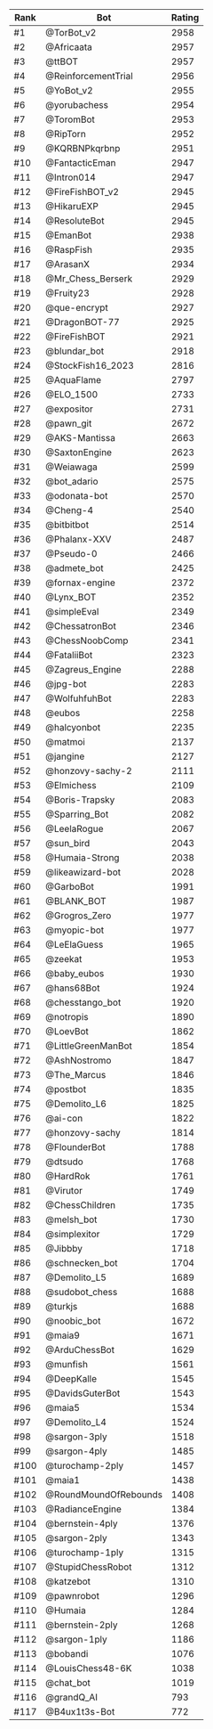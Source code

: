 Rank|Bot|Rating
---|---|---
#1|@TorBot_v2|2958
#2|@Africaata|2957
#3|@ttBOT|2957
#4|@ReinforcementTrial|2956
#5|@YoBot_v2|2955
#6|@yorubachess|2954
#7|@ToromBot|2953
#8|@RipTorn|2952
#9|@KQRBNPkqrbnp|2951
#10|@FantacticEman|2947
#11|@Intron014|2947
#12|@FireFishBOT_v2|2945
#13|@HikaruEXP|2945
#14|@ResoluteBot|2945
#15|@EmanBot|2938
#16|@RaspFish|2935
#17|@ArasanX|2934
#18|@Mr_Chess_Berserk|2929
#19|@Fruity23|2928
#20|@que-encrypt|2927
#21|@DragonBOT-77|2925
#22|@FireFishBOT|2921
#23|@blundar_bot|2918
#24|@StockFish16_2023|2816
#25|@AquaFlame|2797
#26|@ELO_1500|2733
#27|@expositor|2731
#28|@pawn_git|2672
#29|@AKS-Mantissa|2663
#30|@SaxtonEngine|2623
#31|@Weiawaga|2599
#32|@bot_adario|2575
#33|@odonata-bot|2570
#34|@Cheng-4|2540
#35|@bitbitbot|2514
#36|@Phalanx-XXV|2487
#37|@Pseudo-0|2466
#38|@admete_bot|2425
#39|@fornax-engine|2372
#40|@Lynx_BOT|2352
#41|@simpleEval|2349
#42|@ChessatronBot|2346
#43|@ChessNoobComp|2341
#44|@FataliiBot|2323
#45|@Zagreus_Engine|2288
#46|@jpg-bot|2283
#47|@WolfuhfuhBot|2283
#48|@eubos|2258
#49|@halcyonbot|2235
#50|@matmoi|2137
#51|@jangine|2127
#52|@honzovy-sachy-2|2111
#53|@Elmichess|2109
#54|@Boris-Trapsky|2083
#55|@Sparring_Bot|2082
#56|@LeelaRogue|2067
#57|@sun_bird|2043
#58|@Humaia-Strong|2038
#59|@likeawizard-bot|2028
#60|@GarboBot|1991
#61|@BLANK_BOT|1987
#62|@Grogros_Zero|1977
#63|@myopic-bot|1977
#64|@LeElaGuess|1965
#65|@zeekat|1953
#66|@baby_eubos|1930
#67|@hans68Bot|1924
#68|@chesstango_bot|1920
#69|@notropis|1890
#70|@LoevBot|1862
#71|@LittleGreenManBot|1854
#72|@AshNostromo|1847
#73|@The_Marcus|1846
#74|@postbot|1835
#75|@Demolito_L6|1825
#76|@ai-con|1822
#77|@honzovy-sachy|1814
#78|@FlounderBot|1788
#79|@dtsudo|1768
#80|@HardRok|1761
#81|@Virutor|1749
#82|@ChessChildren|1735
#83|@melsh_bot|1730
#84|@simplexitor|1729
#85|@Jibbby|1718
#86|@schnecken_bot|1704
#87|@Demolito_L5|1689
#88|@sudobot_chess|1688
#89|@turkjs|1688
#90|@noobic_bot|1672
#91|@maia9|1671
#92|@ArduChessBot|1629
#93|@munfish|1561
#94|@DeepKalle|1545
#95|@DavidsGuterBot|1543
#96|@maia5|1534
#97|@Demolito_L4|1524
#98|@sargon-3ply|1518
#99|@sargon-4ply|1485
#100|@turochamp-2ply|1457
#101|@maia1|1438
#102|@RoundMoundOfRebounds|1408
#103|@RadianceEngine|1384
#104|@bernstein-4ply|1376
#105|@sargon-2ply|1343
#106|@turochamp-1ply|1315
#107|@StupidChessRobot|1312
#108|@katzebot|1310
#109|@pawnrobot|1296
#110|@Humaia|1284
#111|@bernstein-2ply|1268
#112|@sargon-1ply|1186
#113|@bobandi|1076
#114|@LouisChess48-6K|1038
#115|@chat_bot|1019
#116|@grandQ_AI|793
#117|@B4ux1t3s-Bot|772
